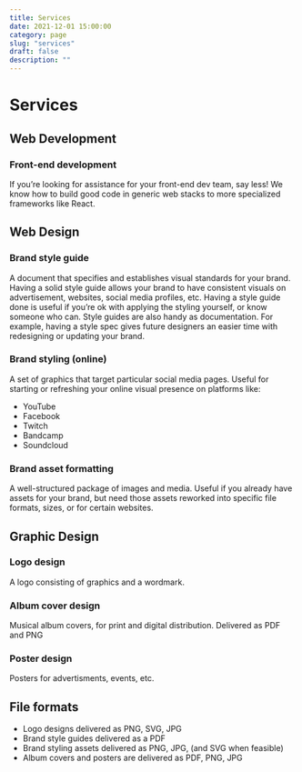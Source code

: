 ```yaml
---
title: Services
date: 2021-12-01 15:00:00
category: page
slug: "services"
draft: false
description: ""
---
```


# Services

## Web Development

### Front-end development

If you’re looking for assistance for your front-end dev team, say less! We know how to build good code in generic web stacks to more specialized frameworks like React.

## Web Design

### Brand style guide

A document that specifies and establishes visual standards for your brand. Having a solid style guide allows your brand to have consistent visuals on advertisement, websites, social media profiles, etc.
Having a style guide done is useful if you’re ok with applying the styling yourself, or know someone who can. Style guides are also handy as documentation. For example, having a style spec gives future designers an easier time with redesigning or updating your brand.

### Brand styling (online)

A set of graphics that target particular social media pages. Useful for starting or refreshing your online visual presence on platforms like:

- YouTube
- Facebook
- Twitch
- Bandcamp
- Soundcloud

### Brand asset formatting

A well-structured package of images and media. Useful if you already have assets for your brand, but need those assets reworked into specific file formats, sizes, or for certain websites.

## Graphic Design

### Logo design

A logo consisting of graphics and a wordmark.

### Album cover design

Musical album covers, for print and digital distribution. Delivered as PDF and PNG

### Poster design

Posters for advertisments, events, etc.

## File formats

- Logo designs delivered as PNG, SVG, JPG
- Brand style guides delivered as a PDF
- Brand styling assets delivered as PNG, JPG, (and SVG when feasible)
- Album covers and posters are delivered as PDF, PNG, JPG
